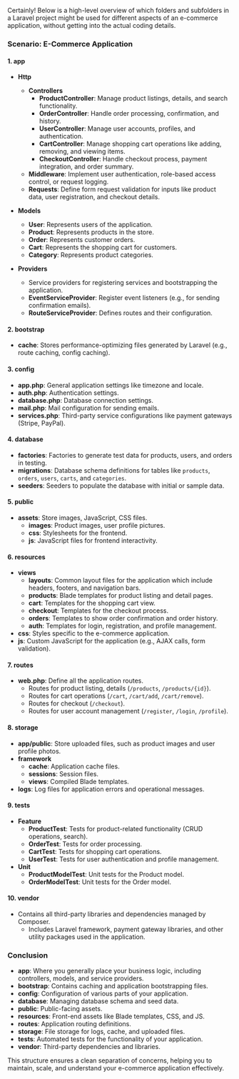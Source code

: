 Certainly! Below is a high-level overview of which folders and subfolders in a Laravel project might be used for different aspects of an e-commerce application, without getting into the actual coding details.

### Scenario: E-Commerce Application

#### 1. **app**
- **Http**
  - **Controllers**
    - **ProductController**: Manage product listings, details, and search functionality.
    - **OrderController**: Handle order processing, confirmation, and history.
    - **UserController**: Manage user accounts, profiles, and authentication.
    - **CartController**: Manage shopping cart operations like adding, removing, and viewing items.
    - **CheckoutController**: Handle checkout process, payment integration, and order summary.
  - **Middleware**: Implement user authentication, role-based access control, or request logging.
  - **Requests**: Define form request validation for inputs like product data, user registration, and checkout details.

- **Models**
  - **User**: Represents users of the application.
  - **Product**: Represents products in the store.
  - **Order**: Represents customer orders.
  - **Cart**: Represents the shopping cart for customers.
  - **Category**: Represents product categories.

- **Providers**
  - Service providers for registering services and bootstrapping the application.
  - **EventServiceProvider**: Register event listeners (e.g., for sending confirmation emails).
  - **RouteServiceProvider**: Defines routes and their configuration.

#### 2. **bootstrap**
- **cache**: Stores performance-optimizing files generated by Laravel (e.g., route caching, config caching).

#### 3. **config**
- **app.php**: General application settings like timezone and locale.
- **auth.php**: Authentication settings.
- **database.php**: Database connection settings.
- **mail.php**: Mail configuration for sending emails.
- **services.php**: Third-party service configurations like payment gateways (Stripe, PayPal).

#### 4. **database**
- **factories**: Factories to generate test data for products, users, and orders in testing.
- **migrations**: Database schema definitions for tables like `products`, `orders`, `users`, `carts`, and `categories`.
- **seeders**: Seeders to populate the database with initial or sample data.

#### 5. **public**
- **assets**: Store images, JavaScript, CSS files.
  - **images**: Product images, user profile pictures.
  - **css**: Stylesheets for the frontend.
  - **js**: JavaScript files for frontend interactivity.

#### 6. **resources**
- **views**
  - **layouts**: Common layout files for the application which include headers, footers, and navigation bars.
  - **products**: Blade templates for product listing and detail pages.
  - **cart**: Templates for the shopping cart view.
  - **checkout**: Templates for the checkout process.
  - **orders**: Templates to show order confirmation and order history.
  - **auth**: Templates for login, registration, and profile management.
- **css**: Styles specific to the e-commerce application.
- **js**: Custom JavaScript for the application (e.g., AJAX calls, form validation).

#### 7. **routes**
- **web.php**: Define all the application routes.
  - Routes for product listing, details (`/products`, `/products/{id}`).
  - Routes for cart operations (`/cart`, `/cart/add`, `/cart/remove`).
  - Routes for checkout (`/checkout`).
  - Routes for user account management (`/register`, `/login`, `/profile`).

#### 8. **storage**
- **app/public**: Store uploaded files, such as product images and user profile photos.
- **framework**
  - **cache**: Application cache files.
  - **sessions**: Session files.
  - **views**: Compiled Blade templates.
- **logs**: Log files for application errors and operational messages.

#### 9. **tests**
- **Feature**
  - **ProductTest**: Tests for product-related functionality (CRUD operations, search).
  - **OrderTest**: Tests for order processing.
  - **CartTest**: Tests for shopping cart operations.
  - **UserTest**: Tests for user authentication and profile management.
- **Unit**
  - **ProductModelTest**: Unit tests for the Product model.
  - **OrderModelTest**: Unit tests for the Order model.

#### 10. **vendor**
- Contains all third-party libraries and dependencies managed by Composer.
  - Includes Laravel framework, payment gateway libraries, and other utility packages used in the application.

### Conclusion

- **app**: Where you generally place your business logic, including controllers, models, and service providers.
- **bootstrap**: Contains caching and application bootstrapping files.
- **config**: Configuration of various parts of your application.
- **database**: Managing database schema and seed data.
- **public**: Public-facing assets.
- **resources**: Front-end assets like Blade templates, CSS, and JS.
- **routes**: Application routing definitions.
- **storage**: File storage for logs, cache, and uploaded files.
- **tests**: Automated tests for the functionality of your application.
- **vendor**: Third-party dependencies and libraries.

This structure ensures a clean separation of concerns, helping you to maintain, scale, and understand your e-commerce application effectively.